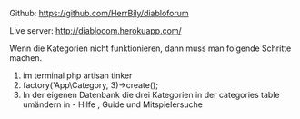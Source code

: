 
Github:
https://github.com/HerrBily/diabloforum

Live server:
http://diablocom.herokuapp.com/

Wenn die Kategorien nicht funktionieren, dann muss man folgende Schritte machen.

1. im terminal php artisan tinker
2. factory('App\Category, 3)->create();
3. In der eigenen Datenbank die drei Kategorien in der categories table umändern in - Hilfe , Guide und Mitspielersuche
